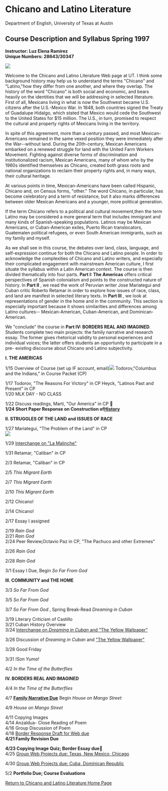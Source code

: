 #  Chicano and Latino Literature  
Department of English, University of Texas at Austin

##  **Course Description and Syllabus Spring 1997**

**Instructor: Luz Elena Ramirez**  
**Unique Numbers: 28643/30347**

![](pookline.gif)

Welcome to the Chicano and Latino Literature Web page at UT. I think some
background history may help us to understand the terms "Chicano" and
"Latino,"how they differ from one another, and where they overlap. The history
of the word "Chicano" is both social and economic, and bears heavily on the
identities that we will be addressing in selected literature. First of all,
Mexicans living in what is now the Southwest became U.S. citizens after the
U.S.-Mexico War. In 1848, both countries signed the Treaty of Guadalupe
Hidalgo, which stated that Mexico would cede the Southwest to the United
States for $15 million. The U.S., in turn, promised to respect the cultural
and property rights of Mexicans living in the territory.

In spite of this agreement, more than a century passed, and most Mexican-
Americans remained in the same vexed position they were immediately after the
War--without land. During the 20th-century, Mexican Americans embarked on a
renewed struggle for land with the United Farm Workers Movement. Fighting
against diverse forms of discrimination and institutionalized racism, Mexican
Americans, many of whom who by the 1960s identified themselves as Chicano,
created both grass roots and national organizations to reclaim their property
rights and, in many ways, their cultural heritage.

At various points in time, Mexican-Americans have been called Hispanic,
Chicano and, on Census forms, "other." The word Chicano, in particular, has
become celebratory and a term of resistance, but it also marks differences
between older Mexican Americans and a younger, more political generation.

If the term Chicano refers to a political and cultural movement,then the term
Latino may be considered a more general term that includes immigrant and many
kinds of Spanish-speaking populations. Latinos may be Mexican Americans, or
Cuban-American exiles, Puerto Rican translocators, Guatemalen political
refugees, or even South American immigrants, such as my family and myself.

As we shall see in this course, the debates over land, class, language, and
self-expression continue for both the Chicano and Latino people. In order to
acknowledge the complexities of Chicano and Latino writers, and especially
their complicated engagement with mainstream American culture, I first situate
the syllabus within a Latin American context. The course is then divided
thematically into four parts. **Part I: The Americas** offers critical
perspectives of Spanish colonialism and points to the constructed nature of
history. In **Part II** , we read the work of Peruvian writer Jose Mariategui
and Cuban critic Roberto Retamar in order to explore how issues of race,
class, and land are manifest in selected literary texts. In **Part III** , we
look at representations of gender in the home and in the community. This
section is especially important because it shows similarities and differences
among Latino cultures-- Mexican-American, Cuban-American, and Dominican-
American.

We "conclude" the course in **Part IV: BORDERS REAL AND IMAGINED**. Students
complete two main projects: the family narrative and research essay. The
former gives rhetorical validity to personal experiences and individual
voices; the latter offers students an opportunity to participate in a pre-
existing discourse about Chicano and Latino subjectivity.

    
**I. THE AMERICAS**

1/15 Overview of Course (set up IF account, email)![](conquest.jpeg)
Todorov,"Columbus and the Indians," in Course Packet (CP)

1/17 Todorov, "The Reasons For Victory" in CP Heyck, "Latinos Past and
Present" in CP  
1/20 MLK DAY - NO CLASS

1/22 Discuss readings, Marti, "Our America" in CP   
**1/24 Short Paper Response on Construction
of[History](http://www.cwrl.utexas.edu/~ramirez/history/history.html)**

**II. STRUGGLES OF THE LAND and ISSUES OF RACE**

1/27 Mariategui, "The Problem of the Land" in CP  
![](seven.jpeg)

1/29 [Interchange on "La
Malinche"](http://www.cwrl.utexas.edu/~ramirez/interchanges/malinche.html)

1/31 Retamar, "Caliban" in CP

2/3 Retamar, "Caliban" in CP

2/5 _This Migrant Earth_

2/7 _This Migrant Earth_

2/10 _This Migrant Earth_

2/12 Chicano!

2/14 Chicano!

2/17 Essay I assigned

2/19 _Rain God_  
2/21 _Rain God_  
2/24 Peer Review,Octavio Paz in CP, "The Pachuco and other Extremes"

2/26 _Rain God_

2/28 _Rain God_

3/1 Essay I Due, Begin _So Far From God_

**III. COMMUNITY and THE HOME**

3/3 _So Far From God_

3/5 _So Far From God_

3/7 _So Far From God_ , Spring Break-Read _Dreaming in Cuban_

3/19 Literary Criticism of Castillo  
3/21 Cuban History Overview  
3/24 [Interchange on _Dreaming in Cuban_ and "The Yellow
Wallpaper"](http://www.cwrl.utexas.edu/~ramirez/interchanges/cuban.html)

3/26 Discussion of _Dreaming in Cuban_ and ["The Yellow
Wallpaper"](http://www.cwrl.utexas.edu/~daniel/amlit/wallpaper/wallpaper.html)

3/28 Good Friday

3/31 _!Son Yuma!_

4/2 _In the Time of the Butterflies_  


**IV. BORDERS REAL AND IMAGINED**

4/4 _In the Time of the Butterflies_

4/7 **[Family Narrative
Due](http://www.cwrl.utexas.edu/~ramirez/assignments/narrative.html)** Begin
_House on Mango Street_

4/9 _House on Mango Street_

4/11 Copying Images  
4/14 Anzaldua- Close Reading of Poem  
4/16 Group Discussion of Poem  
4/18 [Border Response Draft for Web
due](http://www.cwrl.utexas.edu/~ramirez/border/index.html)  
**4/21 Family Revision Due**

**4/23 Copying Image Quiz; Border Essay due**  
4/25 [Group Web Projects due: Texas, New Mexico,
Chicago](http://www.cwrl.utexas.edu/~ramirez/assignments/group.html)

4/30 [Group Web Projects due: Cuba, Dominican
Republic](http://www.cwrl.utexas.edu/~ramirez/assignments/group.html)

5/2 **Portfolio Due; Course Evaluations**

[Return to Chicano and Latino Literature Home
Page](http://www.cwrl.utexas.edu/~ramirez/infra/ramirez.html)

